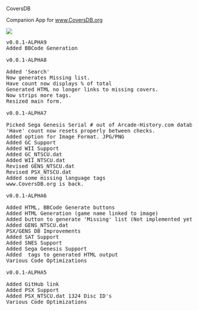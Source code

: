 CoversDB

Companion App for www.CoversDB.org

<img src="https://i.gyazo.com/edcfe1e2f812e5455d0a3ca24213b6c0.png">

<pre>
v0.0.1-ALPHA9
Added BBCode Generation

v0.0.1-ALPHA8

Added 'Search'
Now generates Missing list.
Have count now displays % of total
Generated HTML no longer links to missing covers.
Now strips more tags.
Resized main form.

v0.0.1-ALPHA7

Picked Sega Genesis Serial # out of Arcade-History.com database.
'Have' count now resets properly between checks.
Added option for Image Format. JPG/PNG
Added GC Support
Added WII Support
Added GC_NTSCU.dat
Added WII_NTSCU.dat
Revised GENS_NTSCU.dat
Revised PSX_NTSCU.dat
Added some missing language tags
www.CoversDB.org is back.

v0.0.1-ALPHA6

Added HTML, BBCode Generate buttons
Added HTML Generation (game name linked to image)
Added button to generate 'Missing' list (Not implemented yet)
Added GENS_NTSCU.dat
PSX/GENS DB Improvements
Added SAT Support
Added SNES Support
Added Sega Genesis Support
Added <span> tags to generated HTML output
Various Code Optimizations

v0.0.1-ALPHA5

Added GitHub link
Added PSX Support
Added PSX_NTSCU.dat 1324 Disc ID's
Various Code Optimizations
</pre>
